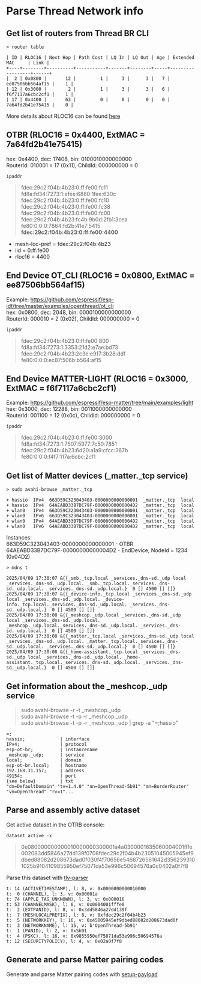 
# Parse Thread Network info

## Get list of routers from Thread BR CLI 
~~~
> router table

| ID | RLOC16 | Next Hop | Path Cost | LQ In | LQ Out | Age | Extended MAC     | Link |
+----+--------+----------+-----------+-------+--------+-----+------------------+------+
|  2 | 0x0800 |       12 |         1 |     3 |      3 |   7 | ee87506bb564af15 |    1 |
| 12 | 0x3000 |        2 |         1 |     3 |      3 |   6 | f6f7117a6cbc2cf1 |    1 |
| 17 | 0x4400 |       63 |         0 |     0 |      0 |   0 | 7a64fd2b41e75415 |    0 |
~~~
More details about RLOC16 can be found [here](../tools/rloc16.md)

## OTBR (RLOC16 = 0x4400, ExtMAC = 7a64fd2b41e75415)
hex: 0x4400, dec: 17408, bin: 0100010000000000  
RouterId: 010001 = 17 (0x11), ChildId: 000000000 = 0  
~~~
ipaddr
~~~
> fdec:29c2:f04b:4b23:0:ff:fe00:fc11  
> fd8a:fd34:7273:1:efee:6880:1fee:630c  
> fdec:29c2:f04b:4b23:0:ff:fe00:fc10  
> fdec:29c2:f04b:4b23:0:ff:fe00:fc38  
> fdec:29c2:f04b:4b23:0:ff:fe00:fc00  
> fdec:29c2:f04b:4b23:fc4b:9b0d:2fb1:3cea  
> fe80:0:0:0:7864:fd2b:41e7:5415
> **fdec:29c2:f04b:4b23:0:ff:fe00:4400**
- mesh-loc-pref = fdec:29c2:f04b:4b23
- iid = 0:ff:fe00
- rloc16 = 4400


## End Device OT_CLI (RLOC16 = 0x0800, ExtMAC = ee87506bb564af15)
Example: https://github.com/espressif/esp-idf/tree/master/examples/openthread/ot_cli  
hex: 0x0800, dec: 2048, bin: 0000100000000000  
RouterId: 000010 = 2 (0x02), ChildId: 000000000 = 0  
~~~
ipaddr
~~~
> fdec:29c2:f04b:4b23:0:ff:fe00:800  
> fd8a:fd34:7273:1:3353:21d2:e7ae:bd73  
> fdec:29c2:f04b:4b23:2c3e:e917:3b28:ddf  
> fe80:0:0:0:ec87:506b:b564:af15  


## End Device MATTER-LIGHT (RLOC16 = 0x3000, ExtMAC = f6f7117a6cbc2cf1)
Example: https://github.com/espressif/esp-matter/tree/main/examples/light  
hex: 0x3000, dec: 12288, bin: 0011000000000000  
RouterId: 001100 = 12 (0x0c), ChildId: 000000000 = 0  
~~~
ipaddr
~~~
> fdec:29c2:f04b:4b23:0:ff:fe00:3000  
> fd8a:fd34:7273:1:7507:5977:7c50:7851  
> fdec:29c2:f04b:4b23:6d20:a1a9:cfcc:367b  
> fe80:0:0:0:f4f7:117a:6cbc:2cf1  


## Get list of Matter devices (_matter._tcp service)  

~~~
> sudo avahi-browse _matter._tcp

+ hassio  IPv4  663D59C323043403-0000000000000001  _matter._tcp  local
+ hassio  IPv4  64AEABD33B7DC79F-00000000000004D2  _matter._tcp  local
+ wlan0   IPv4  663D59C323043403-0000000000000001  _matter._tcp  local
+ wlan0   IPv6  663D59C323043403-0000000000000001  _matter._tcp  local
+ wlan0   IPv4  64AEABD33B7DC79F-00000000000004D2  _matter._tcp  local
+ wlan0   IPv6  64AEABD33B7DC79F-00000000000004D2  _matter._tcp  local
~~~
Instances:  
663D59C323043403-0000000000000001 - OTBR  
64AEABD33B7DC79F-00000000000004D2 - EndDevice, NodeId = 1234 (0x04D2)  

~~~
> mdns t

2025/04/09 17:30:07 &{{_smb._tcp.local _services._dns-sd._udp local _services._dns-sd._udp.local. _smb._tcp.local._services._dns-sd._udp.local. _services._dns-sd._udp.local.}  0 [] 4500 [] []}
2025/04/09 17:30:07 &{{_device-info._tcp.local _services._dns-sd._udp local _services._dns-sd._udp.local. _device-info._tcp.local._services._dns-sd._udp.local. _services._dns-sd._udp.local.}  0 [] 4500 [] []}
2025/04/09 17:30:08 &{{_meshcop._udp.local _services._dns-sd._udp local _services._dns-sd._udp.local. _meshcop._udp.local._services._dns-sd._udp.local. _services._dns-sd._udp.local.}  0 [] 4500 [] []}
2025/04/09 17:30:08 &{{_matter._tcp.local _services._dns-sd._udp local _services._dns-sd._udp.local. _matter._tcp.local._services._dns-sd._udp.local. _services._dns-sd._udp.local.}  0 [] 4500 [] []}
2025/04/09 17:30:08 &{{_home-assistant._tcp.local _services._dns-sd._udp local _services._dns-sd._udp.local. _home-assistant._tcp.local._services._dns-sd._udp.local. _services._dns-sd._udp.local.}  0 [] 4500 [] []}
~~~


## Get information about the _meshcop._udp service

> sudo avahi-browse -r -t _meshcop._udp  
> sudo avahi-browse -t -p -r _meshcop._udp  
> sudo avahi-browse -t -p -r _meshcop._udp | grep -a "=;hassio"  
~~~
=;
hassio;             | interface
IPv4;               | protocol
esp-ot-br;          | instancename
_meshcop._udp;      | service
local;              | domain
esp-ot-br.local;    | hostname
192.168.31.157;     | address
49154;              | port
{see below}         | txt
"dn=DefaultDomain" "tv=1.4.0" "nn=OpenThread-5b91" "mn=BorderRouter" "vn=OpenThread" "rv=1"...
~~~


## Parse and assembly active dataset
Get active dataset in the OTRB console:
~~~
dataset active -x
~~~
> 0e080000000000010000000300001a4a0300001635060004001fffe002083dd5846a27dd139f0708fdec29c2f04b4b23051045005945ef9dbed88082d208673dad0f030f4f70656e5468726561642d3562393101025b9104109855950ef75071da53e996c50694576a0c0402a0f7f8  
  
Parse this dataset with [tlv-parser](../tools/tlv-parser)  
~~~
t: 14 (ACTIVETIMESTAMP), l: 8, v: 0x0000000000010000
t:  0 (CHANNEL), l: 3, v: 0x00001a
t: 74 (APPLE_TAG_UNKNOWN), l: 3, v: 0x000016
t: 53 (CHANNELMASK), l: 6, v: 0x0004001fffe0
t:  2 (EXTPANID), l: 8, v: 0x3dd5846a27dd139f
t:  7 (MESHLOCALPREFIX), l: 8, v: 0xfdec29c2f04b4b23
t:  5 (NETWORKKEY), l: 16, v: 0x45005945ef9dbed88082d208673dad0f
t:  3 (NETWORKNAME), l: 15, v: b'OpenThread-5b91'
t:  1 (PANID), l: 2, v: 0x5b91
t:  4 (PSKC), l: 16, v: 0x9855950ef75071da53e996c50694576a
t: 12 (SECURITYPOLICY), l: 4, v: 0x02a0f7f8
~~~

## Generate and parse Matter pairing codes
Generate and parse Matter pairing codes with [setup-payload](../tools/setup-payload)  
